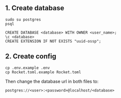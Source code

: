## 1. Create database
```
sudo su postgres
psql
```
```
CREATE DATABASE <database> WITH OWNER <user_name>;
\c <database>
CREATE EXTENSION IF NOT EXISTS "uuid-ossp";
```

## 2. Create config
```
cp .env.example .env
cp Rocket.toml.example Rocket.toml
```
Then change the database url in both files to:
```
postgres://<user>:<password>@localhost/<database>
```

